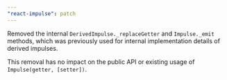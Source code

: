 ```yaml
---
"react-impulse": patch
---
```


Removed the internal `DerivedImpulse._replaceGetter` and `Impulse._emit` methods, which was previously used for internal implementation details of derived impulses.

This removal has no impact on the public API or existing usage of `Impulse(getter, [setter])`.
